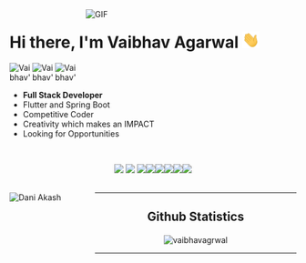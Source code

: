 <img align="right" alt="GIF"  width="370px" src="https://magiccopy.xyz/assets/images/hadder.gif" />


<h1>Hi there, I'm Vaibhav Agarwal</a> <img  src="https://raw.githubusercontent.com/ABSphreak/ABSphreak/master/gifs/Hi.gif" width="30px"></h1>
<a href="https://www.linkedin.com/in/vaibhav-agarwal-dce/">
  <img align="left" alt="Vaibhav's LinkdeIN" width="40px" height="40px" src="https://cdn.jsdelivr.net/npm/simple-icons@v3/icons/linkedin.svg" />
</a> &nbsp;&nbsp;&nbsp;&nbsp;&nbsp;
<a href="https://www.leetcode.com/vaibhavagrwal">
  <img align="left" alt="Vaibhav's Leetcode" width="40px" height="40px" src="https://assets.leetcode.com/static_assets/public/webpack_bundles/images/logo-dark.e99485d9b.svg" />
</a>&nbsp;&nbsp;&nbsp;&nbsp;
<a href="https://codeforces.com/profile/vaibhavagrwal">
  <img align="left" alt="Vaibhav's Codeforces" width="40px" height="40px" src="https://lh3.googleusercontent.com/WsR_f03nbqW3qZjCZeXUYmnmhSWXo3hQhLX9hgl9QHydCgbXQi_VJeAwnmtuIgTHKdQ=s180-rw" />
</a>
</br>
</br>

- <strong>Full Stack Developer</strong>
- Flutter and Spring Boot
- Competitive Coder
- Creativity which makes an IMPACT
- Looking for Opportunities



<br>
<p align="center">
    <img src="https://pbs.twimg.com/profile_images/1235868806079057921/fTL08u_H_400x400.png" width="100">
  <img src="https://roszkowski.dev/images/2020-05-04/logo_flutter_1080px_clr.png" width="100">
  <img src="https://media3.giphy.com/media/ln7z2eWriiQAllfVcn/200w.webp" width="100"><img src="https://i.giphy.com/media/eNAsjO55tPbgaor7ma/200w.webp" width="100"><img src="https://media.giphy.com/media/kdFc8fubgS31b8DsVu/giphy.gif" width="100"><img src="https://i.giphy.com/media/KzJkzjggfGN5Py6nkT/200.webp" width="100"><img src="https://i.giphy.com/media/IdyAQJVN2kVPNUrojM/200.webp" width="100"><img src="https://encrypted-tbn0.gstatic.com/images?q=tbn:ANd9GcQYuFarrELLRtzwdnaYJF-j7iJWF4IGCAIYBK6LeTZiRA&s" width="100"><br><br>
  
</p>
<img align="left" width="150" height="150" alt="Dani Akash" src="ezgif.com-gif-maker (2).gif"/>

<hr>
<h2 align="center">Github Statistics</h2>
<p align="left">
</p>
<p align="center"><img align="center" src="https://github-readme-streak-stats.herokuapp.com/?user=vaibhavagrwal&layout=compact&theme=gotham" alt="vaibhavagrwal" /></p>

<hr>
<br />
